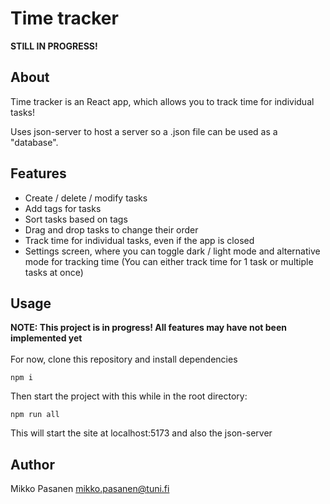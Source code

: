 # Time tracker

<b>STILL IN PROGRESS!</b>

## About

Time tracker is an React app, which allows you to
track time for individual tasks!

Uses json-server to host a server so a .json file
can be used as a "database".

## Features

- Create / delete / modify tasks
- Add tags for tasks
- Sort tasks based on tags
- Drag and drop tasks to change their order
- Track time for individual tasks, even if the app is closed
- Settings screen, where you can toggle dark / light mode and alternative mode for tracking time (You can either track time for 1 task or multiple tasks at once)

## Usage
<b>NOTE: This project is in progress! All features may have not been implemented yet</b>
<br>
<br>
For now, clone this repository and install dependencies
```
npm i
```
Then start the project with this while in the root directory:
```
npm run all
```
This will start the site at localhost:5173 and also the json-server

## Author

Mikko Pasanen <mikko.pasanen@tuni.fi>
